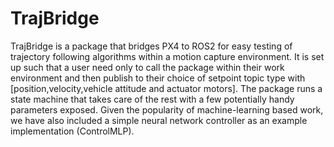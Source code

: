 # TrajBridge
TrajBridge is a package that bridges PX4 to ROS2 for easy testing of trajectory following algorithms within a motion capture environment. It is set up such that a user need only to call the package within their work environment and then publish to their choice of setpoint topic type with [position,velocity,vehicle attitude and actuator motors]. The package runs a state machine that takes care of the rest with a few potentially handy parameters exposed. Given the popularity of machine-learning based work,
we have also included a simple neural network controller as an example implementation (ControlMLP).